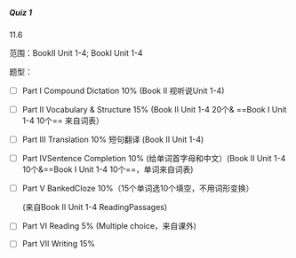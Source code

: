 ##### Quiz 1

11.6

范围：BookII Unit 1-4; BookI Unit 1-4

 

题型：

- [ ] Part I Compound Dictation 10% (Book II 视听说Unit 1-4)                  

- [ ] Part II Vocabulary & Structure 15% (Book II Unit 1-4 20个& ==Book I Unit 1-4 10个== 来自词表）     

- [ ] Part III Translation 10% 短句翻译  (Book II Unit 1-4)    

- [ ] Part IVSentence Completion 10% (给单词首字母和中文）(Book II Unit 1-4 10个&==Book I Unit 1-4 10个==，单词来自词表)

- [ ] Part V BankedCloze 10%（15个单词选10个填空，不用词形变换）

    (来自Book II Unit 1-4 ReadingPassages)

- [ ] Part VI Reading 5% (Multiple choice，来自课外)                        

- [ ] Part VII Writing 15%

